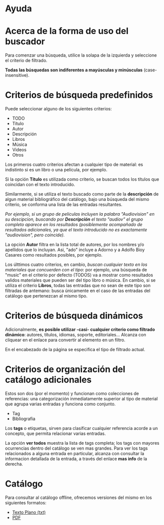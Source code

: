 # Ayuda

Acerca de la forma de uso del buscador
======================================

Para comenzar una búsqueda, utilice la solapa de la izquierda y
seleccione el criterio de filtrado.

**Todas las búsquedas son indiferentes a mayúsculas y minúsculas**
(case-insensitive).

Criterios de búsqueda predefinidos
==================================

Puede seleccionar alguno de los siguientes criterios:

-   TODO
-   Título
-   Autor
-   Descripción
-   Libros
-   Música
-   Videos
-   Otros

Los primeros cuatro criterios afectan a cualquier tipo de material: es
indistinto si es un libro o una película, por ejemplo.

Si la opción **Título** es utilizada como criterio, se buscan todos los
títulos que coincidan con el texto introducido.

Similarmente, si se utiliza el texto buscado como parte de la
**descripción** de algun material bibliográfico del catálogo, bajo una
búsqueda del mismo criterio, se conforma una lista de las entradas
resultantes.

*Por ejemplo, si un grupo de peliculas incluyen la palabra "Audiovision"
en su descipcion, buscando por **Descripción** el texto "audiov" el
grupo completo aparece en los resultados (posiblemente acompañado de
resultados adicionales, ya que el texto introducido no es exactamente
"audiovision", pero coincide).*

La opción **Autor** filtra en la lista total de autores, por los nombres
y/o apellidos que lo incluyan. Asi, "ado" incluye a Adorno y a Adolfo
Bioy Casares como resultados posibles, por ejemplo.

Los últtimos cuatro criterios, en cambio, *buscan cualquier texto en los
materiales que concuerden con el tipo*: por ejemplo, una búsqueda de
"music" en el criterio por defecto (TODOS) va a mostrar como resultados
validos materiales que pueden ser del tipo libro o música. En cambio, si
se utiliza el criterio **Libros**, todas las entradas que no sean de
este tipo son filtradas de antemano: busca únicamente en el caso de las
entradas del catálogo que pertenezcan al mismo tipo.

Criterios de búsqueda dinámicos
===============================

Adicionalmente, **es posible utilizar -casi- cualquier criterio como
filtrado dinámico**: autores, títulos, idiomas, soporte, editoriales...
Alcanza con cliquear en el enlace para convertir al elemento en un
filtro.

En el encabezado de la página se especifica el tipo de filtrado actual.

Criterios de organización del catálogo adicionales
==================================================

Estos son dos (por el momento) y funcionan como colecciones de
referencias: una categorización inmediatamente superior al tipo de
material que agrupa varias entradas y funciona como conjunto.

-   Tag
-   Bibliografia

Los **tags** o etiquetas, sirven para clasificar cualquier referencia
acorde a un concepto, que permita relacionar varias entradas.

La opción **ver todos** muestra la lista de tags completa; los tags con
mayores ocurrencias dentro del catálogo se ven mas grandes. Para ver los
tags relacionados a alguna entrada en particular, alcanza con consultar
la informacion detallada de la entrada, a través del enlace **mas info**
de la derecha.

Catálogo
========

Para consultar al catálogo offline, ofrecemos versiones del mismo en los
siguientes formatos:
-   [Texto Plano (txt)](/lib/catalogo.txt)
-   [PDF](http://multimedia.una.edu.ar/contenidos/562-mediateca)

